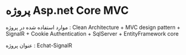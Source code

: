 <h1>پروژه  Asp.net Core MVC  </h1>
<p>موارد استفاده شده در پروژه :  Clean Architecture + MVC design pattern + SignalR + Cookie Authentication + SqlServer + EntityFramework core </p>
<p>عنوان پروژه : Echat-SignalR </p>
